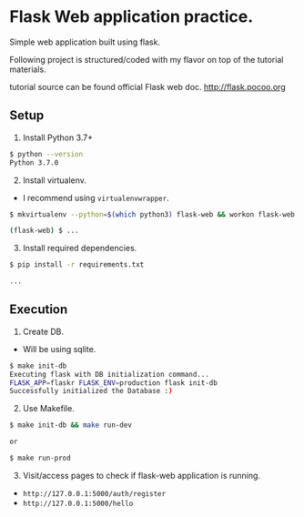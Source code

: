 # Flask Web application practice.

Simple web application built using flask.

Following project is structured/coded with my flavor on top of the tutorial materials.

tutorial source can be found official Flask web doc. http://flask.pocoo.org

## Setup

1. Install Python 3.7+
```bash
$ python --version
Python 3.7.0
```

2. Install virtualenv.
  - I recommend using `virtualenvwrapper`.
```bash
$ mkvirtualenv --python=$(which python3) flask-web && workon flask-web

(flask-web) $ ...
```

3. Install required dependencies.
```bash
$ pip install -r requirements.txt

...
```

## Execution

1. Create DB.
  - Will be using sqlite.
```bash
$ make init-db
Executing flask with DB initialization command...
FLASK_APP=flaskr FLASK_ENV=production flask init-db
Successfully initialized the Database :)
```

2. Use Makefile.
```bash
$ make init-db && make run-dev

or

$ make run-prod
```

3. Visit/access pages to check if flask-web application is running.
  - `http://127.0.0.1:5000/auth/register`
  - `http://127.0.0.1:5000/hello`
